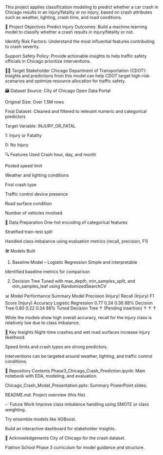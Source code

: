 This project applies classification modeling to predict whether a car crash in Chicago results in an injury/fatality or no injury, based on crash attributes such as weather, lighting, crash time, and road conditions.

📌 Project Objectives
Predict Injury Outcomes: Build a machine learning model to classify whether a crash results in injury/fatality or not.

Identify Risk Factors: Understand the most influential features contributing to crash severity.

Support Safety Policy: Provide actionable insights to help traffic safety officials in Chicago prioritize interventions.

🧑‍💼 Target Stakeholder
Chicago Department of Transportation (CDOT): Insights and predictions from this model can help CDOT target high-risk scenarios and optimize resource allocation for traffic safety.

🗃️ Dataset
Source: City of Chicago Open Data Portal

Original Size: Over 1.5M rows

Final Dataset: Cleaned and filtered to relevant numeric and categorical predictors

Target Variable: INJURY_OR_FATAL

1: Injury or Fatality

0: No Injury

🔍 Features Used
Crash hour, day, and month

Posted speed limit

Weather and lighting conditions

First crash type

Traffic control device presence

Road surface condition

Number of vehicles involved

🧼 Data Preparation
One-hot encoding of categorical features

Stratified train-test split

Handled class imbalance using evaluation metrics (recall, precision, F1)

🛠️ Models Built
1. Baseline Model – Logistic Regression
Simple and interpretable

Identified baseline metrics for comparison

2. Decision Tree
Tuned with max_depth, min_samples_split, and min_samples_leaf using RandomizedSearchCV

📊 Model Performance Summary
Model	Precision (Injury)	Recall (Injury)	F1 Score (Injury)	Accuracy
Logistic Regression	0.77	0.24	0.36	88%
Decision Tree	0.80	0.22	0.34	88%
Tuned Decision Tree	↑ (Pending insertion)	↑	↑	↑

While the models show high overall accuracy, recall for the injury class is relatively low due to class imbalance.

📌 Key Insights
Night-time crashes and wet road surfaces increase injury likelihood.

Speed limits and crash types are strong predictors.

Interventions can be targeted around weather, lighting, and traffic control conditions.

📁 Repository Contents
Phase3_Chicago_Crash_Prediction.ipynb: Main notebook with EDA, modeling, and evaluation.

Chicago_Crash_Model_Presentation.pptx: Summary PowerPoint slides.

README.md: Project overview (this file).

✅ Future Work
Improve class imbalance handling using SMOTE or class weighting.

Try ensemble models like XGBoost.

Build an interactive dashboard for stakeholder insights.

🤝 Acknowledgements
City of Chicago for the crash dataset.

Flatiron School Phase 3 curriculum for model guidance and structure.

